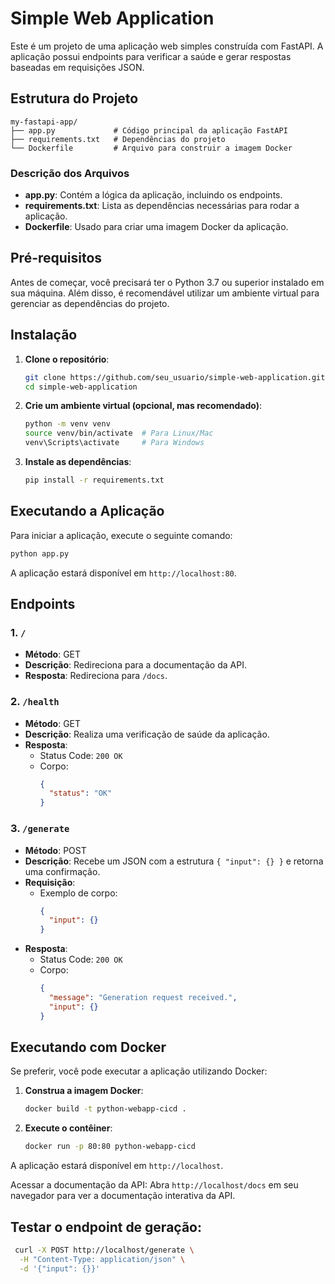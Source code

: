# Simple Web Application

Este é um projeto de uma aplicação web simples construída com FastAPI. A aplicação possui endpoints para verificar a saúde e gerar respostas baseadas em requisições JSON.

## Estrutura do Projeto

```
my-fastapi-app/
├── app.py             # Código principal da aplicação FastAPI
├── requirements.txt   # Dependências do projeto
└── Dockerfile         # Arquivo para construir a imagem Docker
```

### Descrição dos Arquivos

- **app.py**: Contém a lógica da aplicação, incluindo os endpoints.
- **requirements.txt**: Lista as dependências necessárias para rodar a aplicação.
- **Dockerfile**: Usado para criar uma imagem Docker da aplicação.

## Pré-requisitos

Antes de começar, você precisará ter o Python 3.7 ou superior instalado em sua máquina. Além disso, é recomendável utilizar um ambiente virtual para gerenciar as dependências do projeto.

## Instalação

1. **Clone o repositório**:
   ```bash
   git clone https://github.com/seu_usuario/simple-web-application.git
   cd simple-web-application
   ```

2. **Crie um ambiente virtual (opcional, mas recomendado)**:
   ```bash
   python -m venv venv
   source venv/bin/activate  # Para Linux/Mac
   venv\Scripts\activate     # Para Windows
   ```

3. **Instale as dependências**:
   ```bash
   pip install -r requirements.txt
   ```

## Executando a Aplicação

Para iniciar a aplicação, execute o seguinte comando:

```bash
python app.py
```

A aplicação estará disponível em `http://localhost:80`.

## Endpoints

### 1. `/`

- **Método**: GET
- **Descrição**: Redireciona para a documentação da API.
- **Resposta**: Redireciona para `/docs`.

### 2. `/health`

- **Método**: GET
- **Descrição**: Realiza uma verificação de saúde da aplicação.
- **Resposta**:
  - Status Code: `200 OK`
  - Corpo:
    ```json
    {
      "status": "OK"
    }
    ```

### 3. `/generate`

- **Método**: POST
- **Descrição**: Recebe um JSON com a estrutura `{ "input": {} }` e retorna uma confirmação.
- **Requisição**:
  - Exemplo de corpo:
    ```json
    {
      "input": {}
    }
    ```
- **Resposta**:
  - Status Code: `200 OK`
  - Corpo:
    ```json
    {
      "message": "Generation request received.",
      "input": {}
    }
    ```

## Executando com Docker

Se preferir, você pode executar a aplicação utilizando Docker:

1. **Construa a imagem Docker**:
   ```bash
   docker build -t python-webapp-cicd .
   ```

2. **Execute o contêiner**:
   ```bash
   docker run -p 80:80 python-webapp-cicd
   ```

A aplicação estará disponível em `http://localhost`.

Acessar a documentação da API:
Abra `http://localhost/docs` em seu navegador para ver a documentação interativa da API.

## Testar o endpoint de geração:

   ```bash
    curl -X POST http://localhost/generate \
     -H "Content-Type: application/json" \
     -d '{"input": {}}'
   ```

